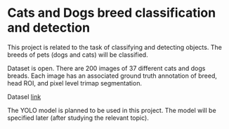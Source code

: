 # Cats and Dogs breed classification and detection 

This project is related to the task of classifying and detecting objects. The breeds of pets (dogs and cats) will be classified.

Dataset is open. There are 200 images of 37 different cats and dogs breads. Each image has an associated ground truth annotation of breed, head ROI, and pixel level trimap segmentation.

Datasel [link](https://academictorrents.com/details/b18bbd9ba03d50b0f7f479acc9f4228a408cecc1)

The YOLO model is planned to be used in this project. The model will be specified later (after studying the relevant topic).
